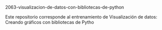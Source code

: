 2063-visualizacion-de-datos-con-bibliotecas-de-python

Este repositorio corresponde al entrenamiento de Visualización de datos: Creando gráficos con bibliotecas de Pytho

